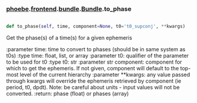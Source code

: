 ### [phoebe](phoebe.md).[frontend](phoebe.frontend.md).[bundle](phoebe.frontend.bundle.md).[Bundle](phoebe.frontend.bundle.Bundle.md).to_phase

```py

def to_phase(self, time, component=None, t0='t0_supconj', **kwargs)

```



Get the phase(s) of a time(s) for a given ephemeris

:parameter time: time to convert to phases (should be in same system
    as t0s)
:type time: float, list, or array
:parameter t0: qualifier of the parameter to be used for t0
:type t0: str
:parameter str component: component for which to get the ephemeris.
    If not given, component will default to the top-most level of the
    current hierarchy
:parameter **kwargs: any value passed through kwargs will override the
    ephemeris retrieved by component (ie period, t0, dpdt).
    Note: be careful about units - input values will not be converted.
:return: phase (float) or phases (array)

